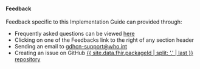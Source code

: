 
#### Feedback
  
<p>
    Feedback specific to this Implementation Guide can provided through:
  </p>

  
<ul>
    <li>Frequently asked questions can be viewed <a href="faq.html">here</a></li>
    <li>Clicking on one of the Feedbacks link to the right of any section header</li>
    <li>Sending an email to <a href="mailto:gdhcn-support@who.int?subject = IG Feedback">gdhcn-support@who.int</a></li>
    <li>Creating an issue on GitHub <a href="{{ site.data.fhir.packageId | split: '.' | last | prepend: 'https://github.com/WorldHealthOrganization/' }}">{{ site.data.fhir.packageId | split: '.' | last }} repository</a></li>
  </ul>

